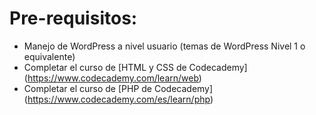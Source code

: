 # Pre-requisitos:

* Manejo de WordPress a nivel usuario (temas de WordPress Nivel 1 o equivalente)
* Completar el curso de [HTML y CSS de Codecademy]  (<https://www.codecademy.com/learn/web>)
* Completar el curso de [PHP de Codecademy]  (<https://www.codecademy.com/es/learn/php>)
